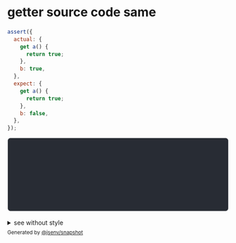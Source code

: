 # getter source code same

```js
assert({
  actual: {
    get a() {
      return true;
    },
    b: true,
  },
  expect: {
    get a() {
      return true;
    },
    b: false,
  },
});
```

![img](throw.svg)

<details>
  <summary>see without style</summary>

```console
AssertionError: actual and expect are different

actual: {
  get a() { [source code] },
  b: true,
}
expect: {
  get a() { [source code] },
  b: false,
}
```

</details>


<sub>
  Generated by <a href="https://github.com/jsenv/core/tree/main/packages/independent/snapshot">@jsenv/snapshot</a>
</sub>
